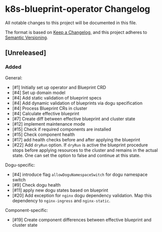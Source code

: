 # k8s-blueprint-operator Changelog
All notable changes to this project will be documented in this file.

The format is based on [Keep a Changelog](https://keepachangelog.com/en/1.0.0/),
and this project adheres to [Semantic Versioning](https://semver.org/spec/v2.0.0.html).

## [Unreleased]
### Added

General:
- [#1] Initially set up operator and Blueprint CRD
- [#4] Set up domain model
- [#4] Add static validation of blueprint specs
- [#4] Add dynamic validation of blueprints via dogu specification
- [#4] Process Blueprint CRs in cluster
- [#4] Calculate effective blueprint
- [#7] Create diff between effective blueprint and cluster state
- [#12] implement maintenance mode
- [#15] Check if required components are installed
- [#15] Check component health
- [#17] add health checks before and after applying the blueprint
- [#22] Add `dryRun` option. If `dryRun` is active the blueprint procedure stops before applying resources to the cluster and remains in the actual state. One can set the option to false and continue at this state.

Dogu-specific:
- [#4] introduce flag `allowDoguNamespaceSwitch` for dogu namespace switch
- [#9] Check dogu health
- [#11] apply new dogu states based on blueprint
- [#20] Add exception for `nginx` dogu dependency validation. Map this dependency to `nginx-ingress` and `nginx-static`.

Component-specific:
- [#19] Create component differences between effective blueprint and cluster state
